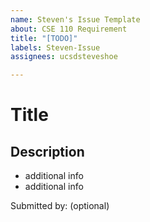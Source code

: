 ```yaml
---
name: Steven's Issue Template
about: CSE 110 Requirement
title: "[TODO]"
labels: Steven-Issue
assignees: ucsdsteveshoe

---
```


# Title

## Description

- additional info
- additional info

Submitted by: (optional)
